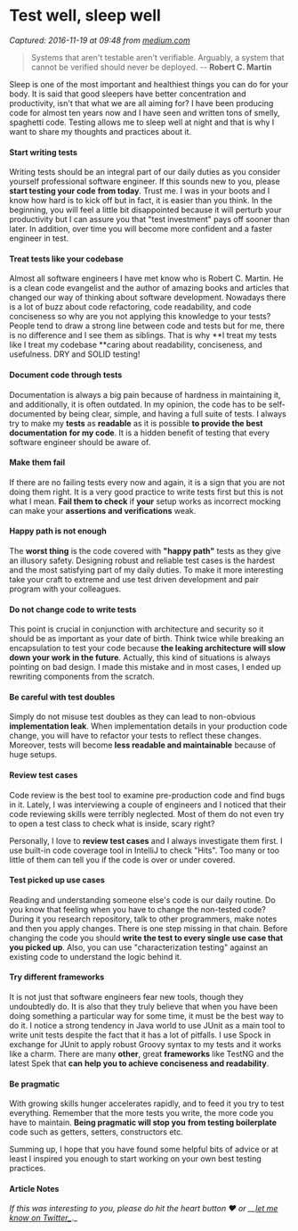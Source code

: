 # Test well, sleep well

_Captured: 2016-11-19 at 09:48 from [medium.com](https://medium.com/@piotr.slesarew/test-well-sleep-well-f4ba89b0a8cc?source=userActivityShare-c79006fee040-1479545310)_

> Systems that aren't testable aren't verifiable. Arguably, a system that cannot be verified should never be deployed. -- **Robert C. Martin**

Sleep is one of the most important and healthiest things you can do for your body. It is said that good sleepers have better concentration and productivity, isn't that what we are all aiming for? I have been producing code for almost ten years now and I have seen and written tons of smelly, spaghetti code. Testing allows me to sleep well at night and that is why I want to share my thoughts and practices about it.

#### Start writing tests

Writing tests should be an integral part of our daily duties as you consider yourself professional software engineer. If this sounds new to you, please **start testing your code** **from today**. Trust me. I was in your boots and I know how hard is to kick off but in fact, it is easier than you think. In the beginning, you will feel a little bit disappointed because it will perturb your productivity but I can assure you that "test investment" pays off sooner than later. In addition, over time you will become more confident and a faster engineer in test.

#### Treat tests like your codebase

Almost all software engineers I have met know who is Robert C. Martin. He is a clean code evangelist and the author of amazing books and articles that changed our way of thinking about software development. Nowadays there is a lot of buzz about code refactoring, code readability, and code conciseness so why are you not applying this knowledge to your tests? People tend to draw a strong line between code and tests but for me, there is no difference and I see them as siblings. That is why **I treat my tests like I treat my codebase **caring about readability, conciseness, and usefulness. DRY and SOLID testing!

#### Document code through tests

Documentation is always a big pain because of hardness in maintaining it, and additionally, it is often outdated. In my opinion, the code has to be self-documented by being clear, simple, and having a full suite of tests. I always try to make my **tests** as **readable** as it is possible **to provide the best documentation** **for my code**. It is a hidden benefit of testing that every software engineer should be aware of.

#### Make them fail

If there are no failing tests every now and again, it is a sign that you are not doing them right. It is a very good practice to write tests first but this is not what I mean. **Fail them to check** if **your** setup works as incorrect mocking can make your **assertions** **and verifications** weak.

#### Happy path is not enough

The **worst thing** is the code covered with **"happy path"** tests as they give an illusory safety. Designing robust and reliable test cases is the hardest and the most satisfying part of my daily duties. To make it more interesting take your craft to extreme and use test driven development and pair program with your colleagues.

#### Do not change code to write tests

This point is crucial in conjunction with architecture and security so it should be as important as your date of birth. Think twice while breaking an encapsulation to test your code because **the leaking architecture will slow down your work in the future**. Actually, this kind of situations is always pointing on bad design. I made this mistake and in most cases, I ended up rewriting components from the scratch.

#### Be careful with test doubles

Simply do not misuse test doubles as they can lead to non-obvious **implementation leak**. When implementation details in your production code change, you will have to refactor your tests to reflect these changes. Moreover, tests will become **less readable and maintainable** because of huge setups.

#### Review test **cases**

Code review is the best tool to examine pre-production code and find bugs in it. Lately, I was interviewing a couple of engineers and I noticed that their code reviewing skills were terribly neglected. Most of them do not even try to open a test class to check what is inside, scary right?

Personally, I love to **review test cases** and I always investigate them first. I use built-in code coverage tool in IntelliJ to check "Hits". Too many or too little of them can tell you if the code is over or under covered.

#### Test picked up use cases

Reading and understanding someone else's code is our daily routine. Do you know that feeling when you have to change the non-tested code? During it you research repository, talk to other programmers, make notes and then you apply changes. There is one step missing in that chain. Before changing the code you should **write the test to every single use case that you picked up**. Also, you can use "characterization testing" against an existing code to understand the logic behind it.

#### Try different frameworks

It is not just that software engineers fear new tools, though they undoubtedly do. It is also that they truly believe that when you have been doing something a particular way for some time, it must be the best way to do it. I notice a strong tendency in Java world to use JUnit as a main tool to write unit tests despite the fact that it has a lot of pitfalls. I use Spock in exchange for JUnit to apply robust Groovy syntax to my tests and it works like a charm. There are many **other**, great **frameworks** like TestNG and the latest Spek that **can** **help you to achieve conciseness and readability**.

#### Be pragmatic

With growing skills hunger accelerates rapidly, and to feed it you try to test everything. Remember that the more tests you write, the more code you have to maintain. **Being pragmatic will stop you** **from testing boilerplate** code such as getters, setters, constructors etc.

Summing up, I hope that you have found some helpful bits of advice or at least I inspired you enough to start working on your own best testing practices.

#### Article Notes

_If this was interesting to you, please do hit the heart button ❤ or __[let me know on Twitter_](https://twitter.com/SliskiCode)_._
